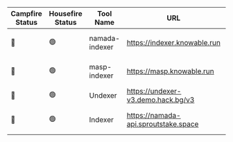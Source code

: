 <!--
This table is intended to provide a clear overview of the tools
available in our community. 

Please fill in the columns as follows:

1. **Campfire Status**: Use the appropriate emoji:
   - 🟢 : Live (the tool is functional and accessible)
   - 🔴 : Offline (the tool is temporarily unavailable)
   - 🛠️ : Under Maintenance (the tool is being updated or repaired)

2. **Housefire Status**: Use the same emojis as above to indicate the current status of the tool for this specific env.

3. **Tool Name**: The name of the tool.

4. **URL**: A link to access the tool.

5. **Short Description**: A brief description of the tool (max 50 chars).

6. **Team Name**: The name of the team or the individual responsible for the tool.

7. **GitHub Account**: The GitHub account of the maintainer.

8. **GitHub Repo**: The link to the GitHub repository for the tool.

**Note:** To add a new row, just copy an existing line and replace the details, ensuring you keep the "|" character as a column separator.
-->

| Campfire Status | Housefire Status | Tool Name | URL             | Short Description                       | Team Name   | GitHub Account   | GitHub Repo     |
|-----------------|------------------|-----------|-----------------|-----------------------------------------|-------------|------------------|-----------------|
|🔴              |    🟢           |namada-indexer|https://indexer.knowable.run| `namada-indexer` for the housefire chain... see https://github.com/anoma/namada-indexer/blob/main/swagger.yml |Knowable| https://github.com/vknowable | https://github.com/anoma/namada-indexer|
|🔴              |    🟢           |masp-indexer|https://masp.knowable.run| `masp-indexer` for the housefire chain... see https://github.com/anoma/namada-masp-indexer/blob/master/swagger.yml |Knowable| https://github.com/vknowable | https://github.com/anoma/namada-masp-indexer|
|🔴              |    🟢           |Undexer|https://undexer-v3.demo.hack.bg/v3| `Undexer` for the housefire chain... see https://github.com/hackbg/undexer/blob/v3/swagger.yaml |Mandragora| https://github.com/McDaan | https://github.com/hackbg/undexer|
|🔴              |    🟢           |Indexer|https://namada-api.sproutstake.space| `Public-indexer` for the housefire chain... see https://github.com/anoma/namada-indexer/blob/main/swagger.yml |Sproutstake| https://github.com/TonyStarkMan2 | |
